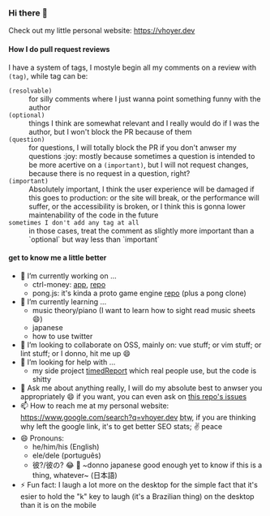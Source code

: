### Hi there 👋

Check out my little personal website: <https://vhoyer.dev>

#### How I do pull request reviews

I have a system of tags, I mostyle begin all my comments on a review with `(tag)`, while tag can be:

<dl>
<dt><code>(resolvable)</code></dt>
  <dd>for silly comments where I just wanna point something funny with the author</dd>
<dt><code>(optional)</code></dt>
  <dd>things I think are somewhat relevant and I really would do if I was the author, but I won't block the PR because of them</dd>
<dt><code>(question)</code></dt>
  <dd>for questions, I will totally block the PR if you don't anwser my questions :joy: mostly because sometimes a question is intended to be more acertive on a <code>(important)</code>, but I will not request changes, because there is no request in a question, right?</dd>
<dt><code>(important)</code></dt>
  <dd>Absolutely important, I think the user experience will be damaged if this goes to production: or the site will break, or the performance will suffer, or the accessibility is broken, or I think this is gonna lower maintenability of the code in the future</dd>
<dt><code>sometimes I don't add any tag at all</code></dt>
  <dd>in those cases, treat the comment as slightly more important than a `optional` but way less than `important`</dd>
</dl>

#### get to know me a little better

- 🔭 I’m currently working on ...
  - ctrl-money: [app](http://ctrlmoney.web.app/), [repo](https://github.com/money-ctrl/react-client)
  - pong.js: it's kinda a proto game engine [repo](https://github.com/vhoyer/pong.js) (plus a pong clone)
- 🌱 I’m currently learning ...
  - music theory/piano (I want to learn how to sight read music sheets :smile:)
  - japanese
  - how to use twitter
- 👯 I’m looking to collaborate on OSS, mainly on: vue stuff; or vim stuff; or lint stuff; or I donno, hit me up :smile:
- 🤔 I’m looking for help with ...
  - my side project [timedReport](https://github.com/vhoyer/timedReport/) which real people use, but the code is shitty
- 💬 Ask me about anything really, I will do my absolute best to anwser you appropriately :smile: if you want, you can even ask on [this repo's issues](https://github.com/vhoyer/vhoyer/issues)
- 📫 How to reach me at my personal website: https://www.google.com/search?q=vhoyer.dev <abbr title="by the way">btw</abbr>, if you are thinking why left the google link, it's to get better SEO stats; :v: peace
- 😄 Pronouns:
  - he/him/his (English)
  - ele/dele (português)
  - 彼?/彼の? :joy: :shrug: ~donno japanese good enough yet to know if this is a thing, whatever~ (日本語)
- ⚡ Fun fact: I laugh a lot more on the desktop for the simple fact that it's esier to hold the "k" key to laugh (it's a Brazilian thing) on the desktop than it is on the mobile
